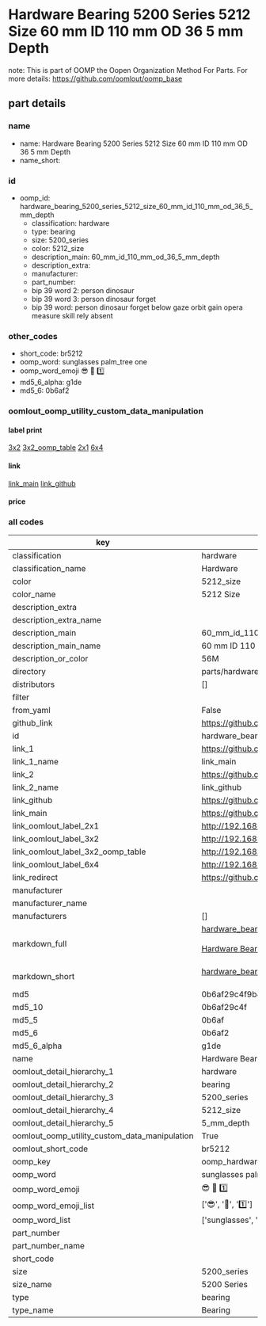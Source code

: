 # Hardware Bearing 5200 Series 5212 Size 60 mm ID 110 mm OD 36 5 mm Depth  

note: This is part of OOMP the Oopen Organization Method For Parts. For more details: https://github.com/oomlout/oomp_base

##  part details
  







### name
* name: Hardware Bearing 5200 Series 5212 Size 60 mm ID 110 mm OD 36 5 mm Depth
* name_short: 
### id
* oomp_id: hardware_bearing_5200_series_5212_size_60_mm_id_110_mm_od_36_5_mm_depth
  * classification: hardware
  * type: bearing
  * size: 5200_series
  * color: 5212_size
  * description_main: 60_mm_id_110_mm_od_36_5_mm_depth
  * description_extra: 
  * manufacturer: 
  * part_number: 
  * bip 39 word 2: person dinosaur
  * bip 39 word 3: person dinosaur forget
  * bip 39 word: person dinosaur forget below gaze orbit gain opera measure skill rely absent

### other_codes
* short_code: br5212
* oomp_word: sunglasses palm_tree one
* oomp_word_emoji :sunglasses: :palm_tree: :one:
* md5_6_alpha: g1de
* md5_6: 0b6af2






### oomlout_oomp_utility_custom_data_manipulation
#### label print
[3x2](http://192.168.1.245:1112/?label=oomp%20g1de)
[3x2_oomp_table](http://192.168.1.108:1112/?label=oomp%20g1de)
[2x1](http://192.168.1.242:1112/?label=oomp%20g1de)
[6x4](http://192.168.1.55:1112/?label=oomp%20g1de)    

#### link

[link_main](https://github.com/oomlout/oomlout_oomp_version_1_messy/tree/main/parts/hardware_bearing_5200_series_5212_size_60_mm_id_110_mm_od_36_5_mm_depth) [link_github](https://github.com/oomlout/oomlout_oomp_version_1_messy/tree/main/parts/hardware_bearing_5200_series_5212_size_60_mm_id_110_mm_od_36_5_mm_depth)                             

#### price







### all codes 
| key | value |  
| --- | --- |  
| classification | hardware |  
| classification_name | Hardware |  
| color | 5212_size |  
| color_name | 5212 Size |  
| description_extra |  |  
| description_extra_name |  |  
| description_main | 60_mm_id_110_mm_od_36_5_mm_depth |  
| description_main_name | 60 mm ID 110 mm OD 36 5 mm Depth |  
| description_or_color | 56M |  
| directory | parts/hardware_bearing_5200_series_5212_size_60_mm_id_110_mm_od_36_5_mm_depth |  
| distributors | [] |  
| filter |  |  
| from_yaml | False |  
| github_link | https://github.com/oomlout/oomlout_oomp_part_src/tree/main/parts/hardware_bearing_5200_series_5212_size_60_mm_id_110_mm_od_36_5_mm_depth |  
| id | hardware_bearing_5200_series_5212_size_60_mm_id_110_mm_od_36_5_mm_depth |  
| link_1 | https://github.com/oomlout/oomlout_oomp_version_1_messy/tree/main/parts/hardware_bearing_5200_series_5212_size_60_mm_id_110_mm_od_36_5_mm_depth |  
| link_1_name | link_main |  
| link_2 | https://github.com/oomlout/oomlout_oomp_version_1_messy/tree/main/parts/hardware_bearing_5200_series_5212_size_60_mm_id_110_mm_od_36_5_mm_depth |  
| link_2_name | link_github |  
| link_github | https://github.com/oomlout/oomlout_oomp_version_1_messy/tree/main/parts/hardware_bearing_5200_series_5212_size_60_mm_id_110_mm_od_36_5_mm_depth |  
| link_main | https://github.com/oomlout/oomlout_oomp_version_1_messy/tree/main/parts/hardware_bearing_5200_series_5212_size_60_mm_id_110_mm_od_36_5_mm_depth |  
| link_oomlout_label_2x1 | http://192.168.1.242:1112/?label=oomp%20g1de |  
| link_oomlout_label_3x2 | http://192.168.1.245:1112/?label=oomp%20g1de |  
| link_oomlout_label_3x2_oomp_table | http://192.168.1.108:1112/?label=oomp%20g1de |  
| link_oomlout_label_6x4 | http://192.168.1.55:1112/?label=oomp%20g1de |  
| link_redirect | https://github.com/oomlout/oomlout_oomp_version_1_messy/tree/main/parts/hardware_bearing_5200_series_5212_size_60_mm_id_110_mm_od_36_5_mm_depth |  
| manufacturer |  |  
| manufacturer_name |  |  
| manufacturers | [] |  
| markdown_full | [hardware_bearing_5200_series_5212_size_60_mm_id_110_mm_od_36_5_mm_depth](none)<br>[](none)<br>[Hardware Bearing 5200 Series 5212 Size 60 Mm Id 110 Mm Od 36 5 Mm Depth](none)<br><br> |  
| markdown_short | [hardware_bearing_5200_series_5212_size_60_mm_id_110_mm_od_36_5_mm_depth](none)<br><br> |  
| md5 | 0b6af29c4f9b4bda6fb0514cb68f9d1a |  
| md5_10 | 0b6af29c4f |  
| md5_5 | 0b6af |  
| md5_6 | 0b6af2 |  
| md5_6_alpha | g1de |  
| name | Hardware Bearing 5200 Series 5212 Size 60 mm ID 110 mm OD 36 5 mm Depth |  
| oomlout_detail_hierarchy_1 | hardware |  
| oomlout_detail_hierarchy_2 | bearing |  
| oomlout_detail_hierarchy_3 | 5200_series |  
| oomlout_detail_hierarchy_4 | 5212_size |  
| oomlout_detail_hierarchy_5 | 5_mm_depth |  
| oomlout_oomp_utility_custom_data_manipulation | True |  
| oomlout_short_code | br5212 |  
| oomp_key | oomp_hardware_bearing_5200_series_5212_size_60_mm_id_110_mm_od_36_5_mm_depth |  
| oomp_word | sunglasses palm_tree one |  
| oomp_word_emoji | :sunglasses: :palm_tree: :one: |  
| oomp_word_emoji_list | [':sunglasses:', ':palm_tree:', ':one:'] |  
| oomp_word_list | ['sunglasses', 'palm_tree', 'one'] |  
| part_number |  |  
| part_number_name |  |  
| short_code |  |  
| size | 5200_series |  
| size_name | 5200 Series |  
| type | bearing |  
| type_name | Bearing |  
